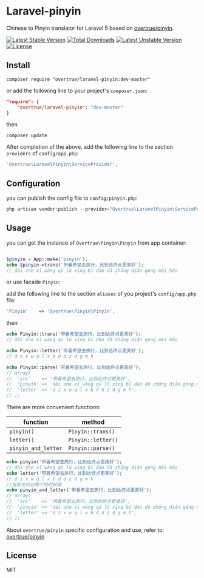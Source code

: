 # Laravel-pinyin

Chinese to Pinyin translator for Laravel 5 based on [overtrue/pinyin](https://github.com/overtrue/pinyin).

[![Latest Stable Version](https://poser.pugx.org/overtrue/laravel-pinyin/v/stable.svg)](https://packagist.org/packages/overtrue/laravel-pinyin) [![Total Downloads](https://poser.pugx.org/overtrue/laravel-pinyin/downloads.svg)](https://packagist.org/packages/overtrue/laravel-pinyin) [![Latest Unstable Version](https://poser.pugx.org/overtrue/laravel-pinyin/v/unstable.svg)](https://packagist.org/packages/overtrue/laravel-pinyin) [![License](https://poser.pugx.org/overtrue/laravel-pinyin/license.svg)](https://packagist.org/packages/overtrue/laravel-pinyin)

## Install

```shell
composer require "overtrue/laravel-pinyin:dev-master"
```

or add the following line to your project's `composer.json`:

```json
"require": {
    "overtrue/laravel-pinyin": "dev-master"
}
```
then

```shell
composer update
```
After completion of the above, add the following line to the section `providers` of `config/app.php`:

```php
'Overtrue\LaravelPinyin\ServiceProvider',
```

## Configuration

you can publish the config file to `config/pinyin.php`:

```php
php artisan vendor:publish --provider="Overtrue\LaravelPinyin\ServiceProvider" --tag="config"
```

## Usage

you can get the instance of `Overtrue\Pinyin\Pinyin` from app container:

```php

$pinyin = App::make('pinyin');
echo $pinyin->trans('带着希望去旅行，比到达终点更美好');
// dài zhe xī wàng qù lǔ xíng bǐ dào dá zhōng diǎn gèng měi hǎo
```

or use facade `Pinyin`:

add the following line to the section `aliases` of you project's `config/app.php` file:

```php
'Pinyin'    => 'Overtrue\Pinyin\Pinyin',
```

then

```php
echo Pinyin::trans('带着希望去旅行，比到达终点更美好');
// dài zhe xī wàng qù lǔ xíng bǐ dào dá zhōng diǎn gèng měi hǎo

echo Pinyin::letter('带着希望去旅行，比到达终点更美好');
// d z x w q l x b d d z d g m h

echo Pinyin::parse('带着希望去旅行，比到达终点更美好');
// array(
//  'src'    => '带着希望去旅行，比到达终点更美好',
//  'pinyin' => 'dài zhe xī wàng qù lǔ xíng bǐ dào dá zhōng diǎn gèng měi hǎo',
//  'letter' => 'd z x w q l x b d d z d g m h',
// );
```

There are more convenient functions:

|  function      | method                                                |
| -------------  | --------------------------------------------------- |
| `pinyin()`     | `Pinyin::trans()`                              |
| `letter()`     | `Pinyin::letter()`                                        |
| `pinyin_and_letter` | `Pinyin::parse()`                         |

```php
echo pinyin('带着希望去旅行，比到达终点更美好');
// dài zhe xī wàng qù lǔ xíng bǐ dào dá zhōng diǎn gèng měi hǎo
echo letter('带着希望去旅行，比到达终点更美好');
// d z x w q l x b d d z d g m h
//当前也可以两个同时获取
echo pinyin_and_letter('带着希望去旅行，比到达终点更美好');
// array(
//  'src'    => '带着希望去旅行，比到达终点更美好',
//  'pinyin' => 'dài zhe xī wàng qù lǔ xíng bǐ dào dá zhōng diǎn gèng měi hǎo',
//  'letter' => 'd z x w q l x b d d z d g m h',
// );
```

About `overtrue/pinyin` specific configuration and use, refer to: [overtrue/pinyin](https://github.com/overtrue/pinyin)

## License

MIT
